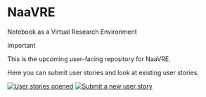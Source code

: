 # NaaVRE

Notebook as a Virtual Research Environment

> [!IMPORTANT]
> This is the upcoming user-facing repository for NaaVRE.

Here you can submit user stories and look at existing user stories.

[![User stories opened](https://img.shields.io/github/issues/NaaVRE/NaaVRE/user%20story?style=for-the-badge&label=User%20stories&color=0E8A16)](https://github.com/NaaVRE/NaaVRE/labels/user%20story)
[![Submit a new user story](https://img.shields.io/badge/New_user_story-Submit-0E8A16?style=for-the-badge)](https://github.com/NaaVRE/NaaVRE/issues/new/choose)
